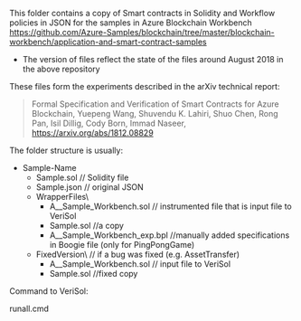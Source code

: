 This folder contains a copy of Smart contracts in Solidity and Workflow policies in JSON for the samples 
in Azure Blockchain Workbench
https://github.com/Azure-Samples/blockchain/tree/master/blockchain-workbench/application-and-smart-contract-samples
 * The version of files reflect the state of the files around August 2018 in the above repository

These files form the experiments described in the arXiv technical report:

> Formal Specification and Verification of Smart Contracts for Azure Blockchain, Yuepeng Wang, Shuvendu K. Lahiri, Shuo Chen, Rong Pan, Isil Dillig, Cody Born, Immad Naseer, https://arxiv.org/abs/1812.08829

The folder structure is usually:
- Sample-Name
   - Sample.sol        // Solidity file
   - Sample.json       // original JSON
   - WrapperFiles\
      - A__Sample_Workbench.sol // instrumented file that is input file to VeriSol
      - Sample.sol //a copy
      - A__Sample_Workbench_exp.bpl //manually added specifications in Boogie file (only for PingPongGame)
   - FixedVersion\    // if a bug was fixed (e.g. AssetTransfer)
      - A__Sample_Workbench.sol // input file to VeriSol
      - Sample.sol //fixed copy

Command to VeriSol: 

runall.cmd




   
   
